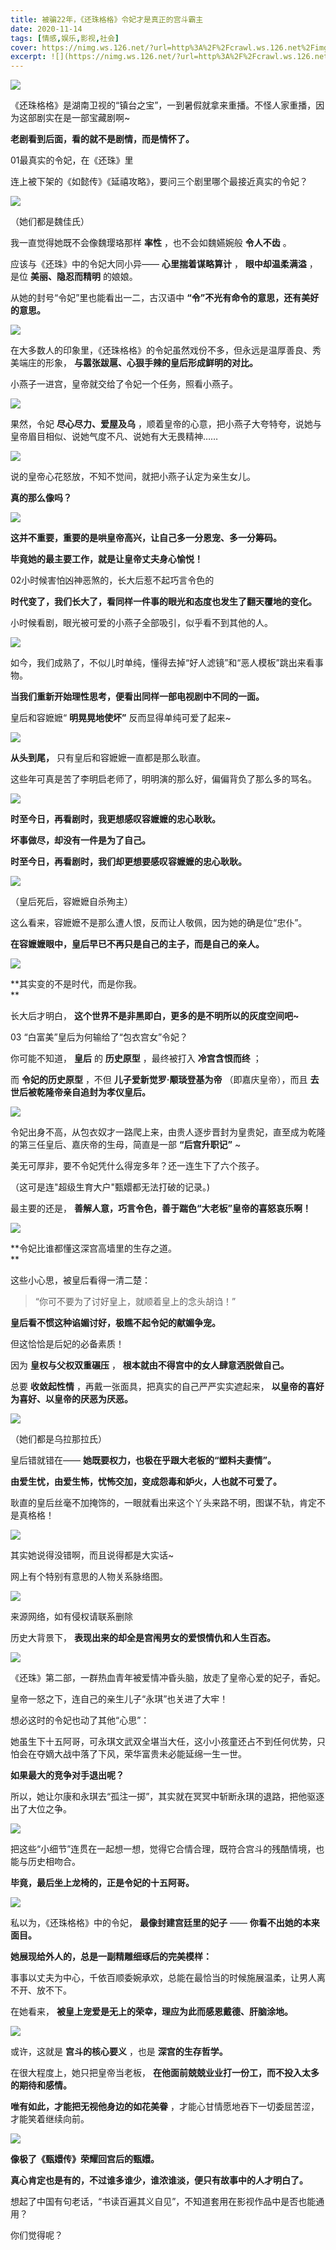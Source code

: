 ```yaml
---
title: 被骗22年，《还珠格格》令妃才是真正的宫斗霸主
date: 2020-11-14
tags: [情感,娱乐,影视,社会]
cover: https://nimg.ws.126.net/?url=http%3A%2F%2Fcrawl.ws.126.net%2Fimg%2Fd9ed7f5c8968b43b5a352131cc361980.jpg&thumbnail=650x2147483647&quality=80&type=jpg
excerpt: ![](https://nimg.ws.126.net/?url=http%3A%2F%2Fcrawl.ws.126.net%2Fimg%2Fd9ed7f5c8968b43b5a352131cc361980.jpg&thumbnail=65
---
```

![](https://nimg.ws.126.net/?url=http%3A%2F%2Fcrawl.ws.126.net%2Fimg%2Fd9ed7f5c8968b43b5a352131cc361980.jpg&thumbnail=650x2147483647&quality=80&type=jpg)  

《还珠格格》是湖南卫视的“镇台之宝”，一到暑假就拿来重播。不怪人家重播，因为这部剧实在是一部宝藏剧啊~

**老剧看到后面，看的就不是剧情，而是情怀了。**

01最真实的令妃，在《还珠》里

连上被下架的《如懿传》《延禧攻略》，要问三个剧里哪个最接近真实的令妃？

![](https://nimg.ws.126.net/?url=http%3A%2F%2Fcrawl.ws.126.net%2Fimg%2F89644f473b1fe45f54f652bf692ef60e.jpg&thumbnail=650x2147483647&quality=80&type=jpg)  

（她们都是魏佳氏）

我一直觉得她既不会像魏璎珞那样 **率性** ，也不会如魏嬿婉般 **令人不齿** 。

应该与《还珠》中的令妃大同小异—— **心里揣着谋略算计** ， **眼中却温柔满溢** ，是位 **美丽、隐忍而精明** 的娘娘。

从她的封号“令妃”里也能看出一二，古汉语中 **“令”不光有命令的意思，还有美好的意思。**

![](https://nimg.ws.126.net/?url=http%3A%2F%2Fcrawl.ws.126.net%2Fimg%2Fa6ed241cfe8bac7432e4e2e98ba0d388.jpg&thumbnail=650x2147483647&quality=80&type=jpg)  

在大多数人的印象里，《还珠格格》的令妃虽然戏份不多，但永远是温厚善良、秀美端庄的形象， **与嚣张跋扈、心狠手辣的皇后形成鲜明的对比。**

小燕子一进宫，皇帝就交给了令妃一个任务，照看小燕子。

![](https://nimg.ws.126.net/?url=http%3A%2F%2Fcrawl.ws.126.net%2Fimg%2F190d077b25eeb297d8a66d7ded913b74.jpg&thumbnail=650x2147483647&quality=80&type=jpg)  

果然，令妃 **尽心尽力、爱屋及乌** ，顺着皇帝的心意，把小燕子大夸特夸，说她与皇帝眉目相似、说她气度不凡、说她有大无畏精神……

![](https://nimg.ws.126.net/?url=http%3A%2F%2Fcrawl.ws.126.net%2Fimg%2Fda318b4fc1a870a665a87f36c48c3114.jpg&thumbnail=650x2147483647&quality=80&type=jpg)  

说的皇帝心花怒放，不知不觉间，就把小燕子认定为亲生女儿。

**真的那么像吗？**

![](https://nimg.ws.126.net/?url=http%3A%2F%2Fcrawl.ws.126.net%2Fimg%2F66278bce4795b64ccab660d6819e9ab8.jpg&thumbnail=650x2147483647&quality=80&type=jpg)  

**这并不重要，重要的是哄皇帝高兴，让自己多一分恩宠、多一分筹码。**

**毕竟她的最主要工作，就是让皇帝丈夫身心愉悦！**

02小时候害怕凶神恶煞的，长大后惹不起巧言令色的

**时代变了，我们长大了，看同样一件事的眼光和态度也发生了翻天覆地的变化。**

小时候看剧，眼光被可爱的小燕子全部吸引，似乎看不到其他的人。

![](http://crawl.ws.126.net/img/4b680b2a8d40dad6ba962534cffe0913.gif)  

如今，我们成熟了，不似儿时单纯，懂得去掉“好人滤镜”和“恶人模板”跳出来看事物。

**当我们重新开始理性思考，便看出同样一部电视剧中不同的一面。**

皇后和容嬷嬷“ **明晃晃地使坏”** 反而显得单纯可爱了起来~

![](https://nimg.ws.126.net/?url=http%3A%2F%2Fcrawl.ws.126.net%2Fimg%2F49c1a5c0b8dc1d5effd75f2f8465e9b3.jpg&thumbnail=650x2147483647&quality=80&type=jpg)  

**从头到尾，** 只有皇后和容嬷嬷一直都是那么耿直。

这些年可真是苦了李明启老师了，明明演的那么好，偏偏背负了那么多的骂名。

![](https://nimg.ws.126.net/?url=http%3A%2F%2Fcrawl.ws.126.net%2Fimg%2F41c4e3ee64c9c51f6e83c754e5d7197d.jpg&thumbnail=650x2147483647&quality=80&type=jpg)  

**时至今日，再看剧时，我更想感叹容嬷嬷的忠心耿耿。**

**坏事做尽，却没有一件是为了自己。**

**时至今日，再看剧时，我们却更想要感叹容嬷嬷的忠心耿耿。**

![](http://crawl.ws.126.net/img/9ffc703db53974863600f79f205856ca.gif)  

（皇后死后，容嬷嬷自杀殉主）

这么看来，容嬷嬷不是那么遭人恨，反而让人敬佩，因为她的确是位“忠仆”。

**在容嬷嬷眼中，皇后早已不再只是自己的主子，而是自己的亲人。**

![](https://nimg.ws.126.net/?url=http%3A%2F%2Fcrawl.ws.126.net%2Fimg%2F90d13511e3f8a94dc4da85b760a3569c.jpg&thumbnail=650x2147483647&quality=80&type=jpg)  

**其实变的不是时代，而是你我。  
**

长大后才明白， **这个世界不是非黑即白，更多的是不明所以的灰度空间吧~**

03 “白富美”皇后为何输给了“包衣宫女”令妃？

你可能不知道， **皇后** 的 **历史原型** ，最终被打入 **冷宫含恨而终** ；

而 **令妃的历史原型** ，不但 **儿子爱新觉罗·颙琰登基为帝** （即嘉庆皇帝），而且 **去世后被乾隆帝亲自追封为孝仪皇后。**

![](https://nimg.ws.126.net/?url=http%3A%2F%2Fcrawl.ws.126.net%2Fimg%2Fc71c5f2f8e3fe97c18115657fe49ba6d.jpg&thumbnail=650x2147483647&quality=80&type=jpg)  

令妃出身不高，从包衣奴才一路爬上来，由贵人逐步晋封为皇贵妃，直至成为乾隆的第三任皇后、嘉庆帝的生母，简直是一部 **“后宫升职记”** ~

美无可厚非，要不令妃凭什么得宠多年？还一连生下了六个孩子。

（这可是连"超级生育大户"甄嬛都无法打破的记录。)

最主要的还是， **善解人意，巧言令色，善于踹色“大老板”皇帝的喜怒哀乐啊！**

![](http://crawl.ws.126.net/img/2db8caf7ebf788aa0ebf77f4998fd790.gif)  

**令妃比谁都懂这深宫高墙里的生存之道。  
**

这些小心思，被皇后看得一清二楚：

> “你可不要为了讨好皇上，就顺着皇上的念头胡诌！”

**皇后看不惯这种谄媚讨好，极瞧不起令妃的献媚争宠。**

但这恰恰是后妃的必备素质！

因为 **皇权与父权双重碾压** ， **根本就由不得宫中的女人肆意洒脱做自己。**

总要 **收敛起性情** ，再戴一张面具，把真实的自己严严实实遮起来， **以皇帝的喜好为喜好、以皇帝的厌恶为厌恶。**

![](https://nimg.ws.126.net/?url=http%3A%2F%2Fcrawl.ws.126.net%2Fimg%2F66e04c3dd22daa271cb22fc230e9a354.jpg&thumbnail=650x2147483647&quality=80&type=jpg)  

（她们都是乌拉那拉氏）

皇后错就错在—— **她既要权力，也极在乎跟大老板的“塑料夫妻情”。**

**由爱生忧，由爱生怖，忧怖交加，变成怨毒和妒火，人也就不可爱了。**

耿直的皇后丝毫不加掩饰的，一眼就看出来这个丫头来路不明，图谋不轨，肯定不是真格格！

![](https://nimg.ws.126.net/?url=http%3A%2F%2Fcrawl.ws.126.net%2Fimg%2Fd3950ac856037b67b179d70f62608c09.jpg&thumbnail=650x2147483647&quality=80&type=jpg)  

其实她说得没错啊，而且说得都是大实话~

网上有个特别有意思的人物关系脉络图。

![](https://nimg.ws.126.net/?url=http%3A%2F%2Fcrawl.ws.126.net%2Fimg%2F4ff87790ff2afe5ab0d04471a280780d.jpg&thumbnail=650x2147483647&quality=80&type=jpg)  

来源网络，如有侵权请联系删除

历史大背景下， **表现出来的却全是宫闱男女的爱恨情仇和人生百态。**

![](https://nimg.ws.126.net/?url=http%3A%2F%2Fcrawl.ws.126.net%2Fimg%2Feafe9c5178776d3d066424b10dd81b3e.jpg&thumbnail=650x2147483647&quality=80&type=jpg)  

《还珠》第二部，一群热血青年被爱情冲昏头脑，放走了皇帝心爱的妃子，香妃。

皇帝一怒之下，连自己的亲生儿子“永琪”也关进了大牢！

想必这时的令妃也动了其他“心思”：

她虽生下十五阿哥，可永琪文武双全堪当大任，这小小孩童还占不到任何优势，只怕会在夺嫡大战中落了下风，荣华富贵未必能延绵一生一世。

**如果最大的竞争对手退出呢？**

所以，她让尔康和永琪去“孤注一掷”，其实就在冥冥中斩断永琪的退路，把他驱逐出了大位之争。

![](https://nimg.ws.126.net/?url=http%3A%2F%2Fcrawl.ws.126.net%2Fimg%2F97d15d11437394349839c39904b93fbf.jpg&thumbnail=650x2147483647&quality=80&type=jpg)  

把这些“小细节”连贯在一起想一想，觉得它合情合理，既符合宫斗的残酷情境，也能与历史相吻合。

**毕竟，最后坐上龙椅的，正是令妃的十五阿哥。**

![](https://nimg.ws.126.net/?url=http%3A%2F%2Fcrawl.ws.126.net%2Fimg%2F59677a06e1232c071bd5f475a2bd89ca.jpg&thumbnail=650x2147483647&quality=80&type=jpg)  

私以为，《还珠格格》中的令妃， **最像封建宫廷里的妃子** —— **你看不出她的本来面目。**

**她展现给外人的，总是一副精雕细琢后的完美模样：**

事事以丈夫为中心，千依百顺委婉承欢，总能在最恰当的时候施展温柔，让男人离不开、放不下。

在她看来， **被皇上宠爱是无上的荣幸，理应为此而感恩戴德、肝脑涂地。**

![](https://nimg.ws.126.net/?url=http%3A%2F%2Fcrawl.ws.126.net%2Fimg%2Ffe7ad0516e6630c411cfdce16bfaefed.jpg&thumbnail=650x2147483647&quality=80&type=jpg)  

或许，这就是 **宫斗的核心要义** ，也是 **深宫的生存哲学。**

在很大程度上，她只把皇帝当老板， **在他面前兢兢业业打一份工，而不投入太多的期待和感情。**

**唯有如此，才能把无视他身边的如花美眷** ，才能心甘情愿地吞下一切委屈苦涩，才能笑着继续向前。

![](https://nimg.ws.126.net/?url=http%3A%2F%2Fcrawl.ws.126.net%2Fimg%2Fdc72a8065dab194a0f6693ebf5192e81.jpg&thumbnail=650x2147483647&quality=80&type=jpg)  

**像极了《甄嬛传》荣耀回宫后的甄嬛。**

**真心肯定也是有的，不过谁多谁少，谁浓谁淡，便只有故事中的人才明白了。**

想起了中国有句老话，“书读百遍其义自见”，不知道套用在影视作品中是否也能通用？

你们觉得呢？

